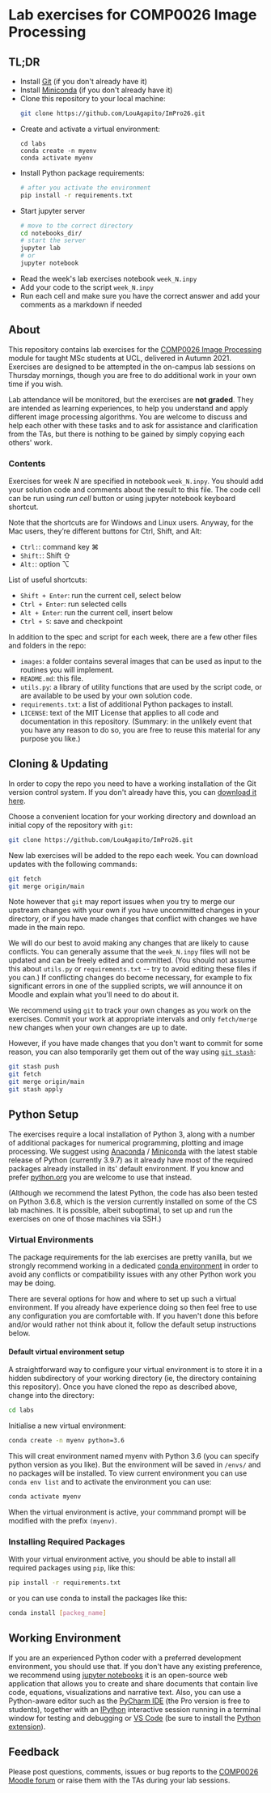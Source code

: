 # Lab exercises for COMP0026 Image Processing

## TL;DR

* Install [Git](https://git-scm.com) (if you don't already have it)
* Install [Miniconda](https://conda.io/projects/conda/en/latest/user-guide/install/index.html) (if you don't already have it) 
* Clone this repository to your local machine:
    ```sh
    git clone https://github.com/LouAgapito/ImPro26.git
    ```
* Create and activate a virtual environment:
    ```
    cd labs
    conda create -n myenv
    conda activate myenv
    ```
* Install Python package requirements:
    ```sh
    # after you activate the environment
    pip install -r requirements.txt
    ```
* Start jupyter server
  ```sh
  # move to the correct directory
  cd notebooks_dir/
  # start the server
  jupyter lab
  # or
  jupyter notebook
  ```
* Read the week's lab exercises notebook `week_N.inpy`
* Add your code to the script `week_N.inpy`
* Run each cell and make sure you have the correct answer and add your comments as a markdown if needed

## About

This repository contains lab exercises for the [COMP0026 Image Processing](https://moodle.ucl.ac.uk/enrol/index.php?id=1381) module for taught MSc students at UCL, delivered in Autumn 2021. 
Exercises are designed to be attempted in the on-campus lab sessions on Thursday mornings, though you are free to do additional work in your own time if you wish.

Lab attendance will be monitored, but the exercises are **not graded**. 
They are intended as learning experiences, to help you understand and apply different image processing algorithms. 
You are welcome to discuss and help each other with these tasks and to ask for assistance and clarification from the TAs, but there is nothing to be gained by simply copying each others' work.

### Contents

Exercises for week *N* are specified in notebook `week_N.inpy`.
You should add your solution code and comments about the result to this file.
The code cell can be run using _run cell_ button or using jupyter notebook keyboard shortcut.

Note that the shortcuts are for Windows and Linux users.
Anyway, for the Mac users, they’re different buttons for Ctrl, Shift, and Alt:
* `Ctrl:`: command key ⌘
* `Shift:`: Shift ⇧
* `Alt:`: option ⌥

List of useful shortcuts:
* `Shift + Enter`: run the current cell, select below
* `Ctrl + Enter`:  run selected cells
* `Alt + Enter`:   run the current cell, insert below
* `Ctrl + S`:      save and checkpoint


In addition to the spec and script for each week, there are a few other files and folders in the repo:

* `images`: a folder contains several images that can be used as input to the routines you will implement.
* `README.md`: this file.
* `utils.py`: a library of utility functions that are used by the script code, or are available to be used by your own solution code.
* `requirements.txt`: a list of additional Python packages to install.
* `LICENSE`: text of the MIT License that applies to all code and documentation in this repository. (Summary: in the unlikely event that you have any reason to do so, you are free to reuse this material for any purpose you like.)


## Cloning & Updating

In order to copy the repo you need to have a working installation of the Git version control system. If you don't already have this, you can [download it here](https://git-scm.com).

Choose a convenient location for your working directory and download an initial copy of the repository with `git`:
```sh
git clone https://github.com/LouAgapito/ImPro26.git
```
New lab exercises will be added to the repo each week. You can download updates with the following commands:
```sh
git fetch
git merge origin/main
```
Note however that `git` may report issues when you try to merge our upstream changes with your own if you have uncommitted changes in your directory, or if you have made changes that conflict with changes we have made in the main repo.

We will do our best to avoid making any changes that are likely to cause conflicts. You can generally assume that the `week_N.inpy` files will not be updated and can be freely edited and committed. (You should not assume this about `utils.py` or `requirements.txt` -- try to avoid editing these files if you can.) If conflicting changes do become necessary, for example to fix significant errors in one of the supplied scripts, we will announce it on Moodle and explain what you'll need to do about it.

We recommend using `git` to track your own changes as you work on the exercises. Commit your work at appropriate intervals and only `fetch/merge` new changes when your own changes are up to date.

However, if you have made changes that you don't want to commit for some reason, you can also temporarily get them out of the way using [`git stash`](https://git-scm.com/book/en/v2/Git-Tools-Stashing-and-Cleaning):
```sh
git stash push
git fetch
git merge origin/main
git stash apply
```

## Python Setup

The exercises require a local installation of Python 3, along with a number of additional packages for numerical programming, plotting and image processing. We suggest using [Anaconda](https://www.anaconda.com/products/individual-d) / [Miniconda](https://docs.conda.io/en/latest/miniconda.html) with the latest stable release of Python (currently 3.9.7) as it already have most of the required packages already installed in its' default environment. If you know and prefer [python.org](https://www.python.org/downloads/) you are welcome to use that instead.

(Although we recommend the latest Python, the code has also been tested on Python 3.6.8, which is the version currently installed on some of the CS lab machines. It is possible, albeit suboptimal, to set up and run the exercises on one of those machines via SSH.)

### Virtual Environments

The package requirements for the lab exercises are pretty vanilla, but we strongly recommend working in a dedicated [conda environment](https://conda.io/projects/conda/en/latest/user-guide/tasks/manage-environments.html) in order to avoid any conflicts or compatibility issues with any other Python work you may be doing.

There are several options for how and where to set up such a virtual environment.
If you already have experience doing so then feel free to use any configuration you are comfortable with. If you haven't done this before and/or would rather not think about it, follow the default setup instructions below.

#### Default virtual environment setup

A straightforward way to configure your virtual environment is to store it in a hidden subdirectory of your working directory (ie, the directory containing this repository). Once you have cloned the repo as described above, change into the directory:
```sh
cd labs
```
Initialise a new virtual environment:
```sh
conda create -n myenv python=3.6
```
This will creat environment named myenv with Python 3.6 (you can specify python version as you like). 
But the environment will be saved in `/envs/` and no packages will be installed.
To view current environment you can use `conda env list` and to activate the environment you can use:
```sh
conda activate myenv
```

When the virtual environment is active, your commmand prompt will be modified with the prefix `(myenv)`.

### Installing Required Packages

With your virtual environment active, you should be able to install all required packages using `pip`, like this:
```sh
pip install -r requirements.txt 
```
or you can use conda to install the packages like this:
```sh
conda install [packeg_name] 
```

## Working Environment

If you are an experienced Python coder with a preferred development environment, you should use that. 
If you don't have any existing preference, we recommend using [jupyter notebooks](https://jupyter.org/) it is an open-source web application that allows you to create and share documents that contain live code, equations, visualizations and narrative text. 
Also, you can use a Python-aware editor such as the [PyCharm IDE](https://www.jetbrains.com/pycharm/) (the Pro version is free to students), together with an [IPython](https://ipython.readthedocs.io/) interactive session running in a terminal window for testing and debugging or [VS Code](https://code.visualstudio.com) (be sure to install the [Python extension](https://marketplace.visualstudio.com/items?itemName=ms-python.python)).


## Feedback

Please post questions, comments, issues or bug reports to the [COMP0026 Moodle forum]() or raise them with the TAs during your lab sessions.

